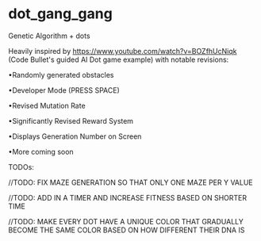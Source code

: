 # dot_gang_gang
Genetic Algorithm + dots

Heavily inspired by https://www.youtube.com/watch?v=BOZfhUcNiqk (Code Bullet's guided AI Dot game example) with notable revisions:

•Randomly generated obstacles

•Developer Mode (PRESS SPACE)

•Revised Mutation Rate

•Significantly Revised Reward System

•Displays Generation Number on Screen

•More coming soon





TODOs:

  //TODO: FIX MAZE GENERATION SO THAT ONLY ONE MAZE PER Y VALUE
  
  //TODO: ADD IN A TIMER AND INCREASE FITNESS BASED ON SHORTER TIME

  //TODO: MAKE EVERY DOT HAVE A UNIQUE COLOR THAT GRADUALLY BECOME THE SAME COLOR BASED ON HOW DIFFERENT THEIR DNA IS

